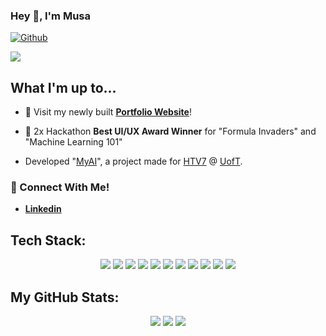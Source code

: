 <!-- My profile README.md -->
<!-- Muhammad Musa Aqeel -->
<!-- musa.aqeel@icloud.com -->

<!-- Intro -->
### Hey 👋, I'm Musa
[![Github](https://img.shields.io/github/followers/MusaAqeel?label=Follow&style=social)](https://github.com/MusaAqeel)

<p align="center">
  
<!-- View Count -->
![](https://komarev.com/ghpvc/?username=MusaAqeel&label=Profile+Views&color=lightgrey&style=flat)

<!--    Main Stuff    -->
  
## What I'm up to...
<!-- Website -->
- 🔨 Visit my newly built [**Portfolio Website**](https://musaaqeel.tech/)!
<!-- Awards -->
- 🥇  2x Hackathon **Best UI/UX Award Winner** for "Formula Invaders" and "Machine Learning 101"

<!--  Featured Project  -->
- Developed "[MyAI](https://github.com/MusaAqeel/HTV7)", a project made for [HTV7](https://hackthevalley.io) @ [UofT](https://www.utoronto.ca/).
<!-- Linkedin -->
### 📲 Connect With Me!
- [**Linkedin**](https://www.linkedin.com/in/musa-aqeel)
## Tech Stack:
<p align="center">
<!--    Languages   -->
  <!--Python-->
  <img src="https://img.shields.io/badge/python-3670A0?style=square&logo=python&logoColor=white">
  <!--Java-->
  <img src="https://img.shields.io/badge/java-%23ED8B00.svg?style=square&logo=java&logoColor=white">
  <!--Dart-->
  <img src="https://img.shields.io/badge/dart-%230175C2.svg?style=square&logo=dart&logoColor=white">
  <!--Lua-->
  <img src="https://img.shields.io/badge/lua-%232C2D72.svg?style=square&logo=lua&logoColor=white">
  <!--C++-->
  <img src="https://img.shields.io/badge/css3-%231572B6.svg?style=square&logo=css3&logoColor=white">
<!-- Frameworks, Platforms and Libraries -->
<!--React-->
  <img src="https://img.shields.io/badge/react-%2320232a.svg?style=square&logo=react&logoColor=%2361DAFB">
<!--NextJS-->
  <img src ="https://img.shields.io/badge/Next-black?style=square&logo=next.js&logoColor=white" >
<!--Bootstrap-->
    <img src="https://img.shields.io/badge/bootstrap-%23563D7C.svg?style=square&logo=bootstrap&logoColor=white">
<!--Flask-->
    <img src="https://img.shields.io/badge/flask-%23000.svg?style=square&logo=flask&logoColor=white">
<!--HTML5-->
  <img src="https://img.shields.io/badge/html5-%23E34F26.svg?style=square&logo=html5&logoColor=white">
<!--Vercel-->
  <img src="https://img.shields.io/badge/vercel-%23000000.svg?style=square&logo=vercel&logoColor=white">


<!-- Stats -->
## My GitHub Stats:


<p align="center">
  <img src="https://github-readme-stats.vercel.app/api?username=musaaqeel&theme=dark&hide_border=false&include_all_commits=false&count_private=true" />
  <img src="https://github-readme-streak-stats.herokuapp.com/?user=musaaqeel&theme=dark&hide_border=false" />
  <img src="https://github-readme-stats.vercel.app/api/top-langs/?username=musaaqeel&theme=dark&hide_border=false&include_all_commits=false&count_private=true&layout=compact" />
</p>

<!-- Moving Text --> 
<!---
<p align="center">
  <img src="https://readme-typing-svg.demolab.com?font=Arial&pause=1000&color=F7F7F7&width=435&lines=Student+and+Developer;Hackathon+Enthusiast+;4+years+of+coding+experience+;Software+Programming+Instructor+;Always+Learning;Musa+Aqeel" />
</p>
-->
